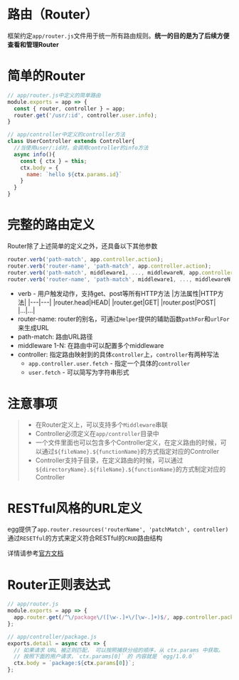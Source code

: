 # 路由（Router）

框架约定`app/router.js`文件用于统一所有路由规则。**统一的目的是为了后续方便查看和管理Router**

# 简单的Router

```javascript
// app/router.js中定义的简单路由
module.exports = app => {
  const { router, controller } = app;
  router.get('/usr/:id', controller.user.info);
}

// app/controller中定义的controller方法
class UserController extends Controller{
  //当使用user/:id时，会调用controller的info方法
  async info(){
    const { ctx } = this;
    ctx.body = {
      name: `hello ${ctx.params.id}`
    }
  }
}
```

# 完整的路由定义
Router除了上述简单的定义之外，还具备以下其他参数

```javascript
router.verb('path-match', app.controller.action);
router.verb('router-name', 'path-match', app.controller.action);
router.verb('path-match', middleware1, ..., middlewareN, app.controller.action);
router.verb('router-name', 'path-match', middleware1, ..., middlewareN, app.controller.action);
```

- verb - 用户触发动作，支持get、post等所有HTTP方法
  |方法属性|HTTP方法|
  |---|---|
  |router.head|HEAD|
  |router.get|GET|
  |router.post|POST|
  |...|...|
- router-name: router的别名，可通过`Helper`提供的辅助函数`pathFor`和`urlFor`来生成URL
- path-match: 路由URL路径
- middleware 1-N: 在路由中可以配置多个middleware
- controller: 指定路由映射到的具体`controller`上，`controller`有两种写法
  - `app.controller.user.fetch` - 指定一个具体的`controller`
  - `user.fetch` - 可以简写为字符串形式

# 注意事项
> - 在Router定义上，可以支持多个`Middleware`串联
> - Controller必须定义在`app/controller`目录中
> - 一个文件里面也可以包含多个Controller定义，在定义路由的时候，可以通过`${fileName}.${functionName}`的方式指定对应的Controller
> - Controller支持子目录，在定义路由的时候，可以通过`${directoryName}.${fileName}.${functionName}`的方式制定对应的Controller

# RESTful风格的URL定义

egg提供了`app.router.resources('routerName', 'patchMatch', controller)`通过`RESETful`的方式来定义符合RESTful的`CRUD`路由结构

详情请参考[官方文档](https://eggjs.org/zh-cn/basics/router.html)

# Router正则表达式

```javascript
// app/router.js
module.exports = app => {
  app.router.get(/^\/package\/([\w-.]+\/[\w-.]+)$/, app.controller.package.detail);
};

// app/controller/package.js
exports.detail = async ctx => {
  // 如果请求 URL 被正则匹配， 可以按照捕获分组的顺序，从 ctx.params 中获取。
  // 按照下面的用户请求，`ctx.params[0]` 的 内容就是 `egg/1.0.0`
  ctx.body = `package:${ctx.params[0]}`;
};
```